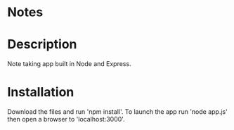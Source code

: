 # Notes

# Description

Note taking app built in Node and Express. 

# Installation 

Download the files and run 'npm install'. To launch the app run 'node app.js' then open a browser to 'localhost:3000'.
